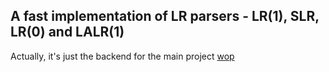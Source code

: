 ## A fast implementation of LR parsers - LR(1), SLR, LR(0) and LALR(1)
Actually, it's just the backend for the main project [wop](https://github.com/Defmc/lrp/tree/main/wop)
